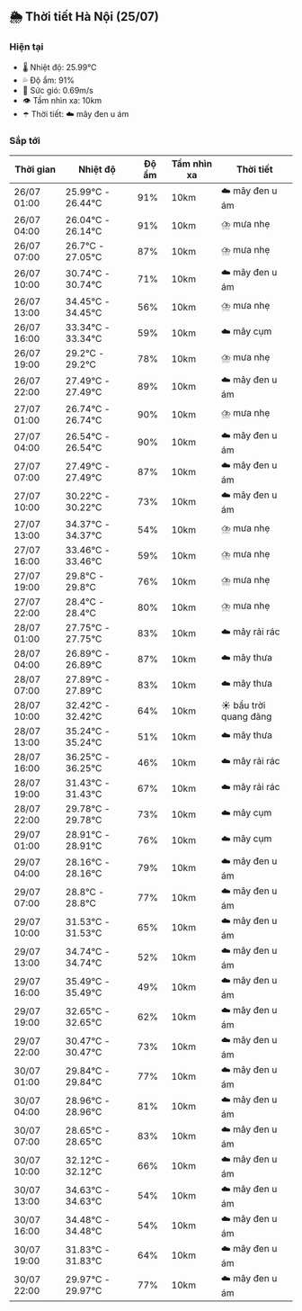 ## 🌦️ Thời tiết Hà Nội (25/07)

### Hiện tại

- 🌡️ Nhiệt độ: 25.99℃
- 💦 Độ ẩm: 91%
- 💨 Sức gió: 0.69m/s
- 👁️ Tầm nhìn xa: 10km
- ☂️ Thời tiết: ☁️ mây đen u ám

### Sắp tới

| Thời gian | Nhiệt độ | Độ ẩm | Tầm nhìn xa | Thời tiết |
| --- | --- | --- | --- | --- |
| 26/07 01:00 | 25.99℃ - 26.44℃ | 91% | 10km | ☁️ mây đen u ám |
| 26/07 04:00 | 26.04℃ - 26.14℃ | 91% | 10km | ⛈️ mưa nhẹ |
| 26/07 07:00 | 26.7℃ - 27.05℃ | 87% | 10km | ⛈️ mưa nhẹ |
| 26/07 10:00 | 30.74℃ - 30.74℃ | 71% | 10km | ☁️ mây đen u ám |
| 26/07 13:00 | 34.45℃ - 34.45℃ | 56% | 10km | ⛈️ mưa nhẹ |
| 26/07 16:00 | 33.34℃ - 33.34℃ | 59% | 10km | ☁️ mây cụm |
| 26/07 19:00 | 29.2℃ - 29.2℃ | 78% | 10km | ⛈️ mưa nhẹ |
| 26/07 22:00 | 27.49℃ - 27.49℃ | 89% | 10km | ☁️ mây đen u ám |
| 27/07 01:00 | 26.74℃ - 26.74℃ | 90% | 10km | ⛈️ mưa nhẹ |
| 27/07 04:00 | 26.54℃ - 26.54℃ | 90% | 10km | ☁️ mây đen u ám |
| 27/07 07:00 | 27.49℃ - 27.49℃ | 87% | 10km | ☁️ mây đen u ám |
| 27/07 10:00 | 30.22℃ - 30.22℃ | 73% | 10km | ☁️ mây đen u ám |
| 27/07 13:00 | 34.37℃ - 34.37℃ | 54% | 10km | ⛈️ mưa nhẹ |
| 27/07 16:00 | 33.46℃ - 33.46℃ | 59% | 10km | ⛈️ mưa nhẹ |
| 27/07 19:00 | 29.8℃ - 29.8℃ | 76% | 10km | ⛈️ mưa nhẹ |
| 27/07 22:00 | 28.4℃ - 28.4℃ | 80% | 10km | ⛈️ mưa nhẹ |
| 28/07 01:00 | 27.75℃ - 27.75℃ | 83% | 10km | ☁️ mây rải rác |
| 28/07 04:00 | 26.89℃ - 26.89℃ | 87% | 10km | ☁️ mây thưa |
| 28/07 07:00 | 27.89℃ - 27.89℃ | 83% | 10km | ☁️ mây thưa |
| 28/07 10:00 | 32.42℃ - 32.42℃ | 64% | 10km | ☀️ bầu trời quang đãng |
| 28/07 13:00 | 35.24℃ - 35.24℃ | 51% | 10km | ☁️ mây thưa |
| 28/07 16:00 | 36.25℃ - 36.25℃ | 46% | 10km | ☁️ mây rải rác |
| 28/07 19:00 | 31.43℃ - 31.43℃ | 67% | 10km | ☁️ mây rải rác |
| 28/07 22:00 | 29.78℃ - 29.78℃ | 73% | 10km | ☁️ mây cụm |
| 29/07 01:00 | 28.91℃ - 28.91℃ | 76% | 10km | ☁️ mây cụm |
| 29/07 04:00 | 28.16℃ - 28.16℃ | 79% | 10km | ☁️ mây đen u ám |
| 29/07 07:00 | 28.8℃ - 28.8℃ | 77% | 10km | ☁️ mây đen u ám |
| 29/07 10:00 | 31.53℃ - 31.53℃ | 65% | 10km | ☁️ mây đen u ám |
| 29/07 13:00 | 34.74℃ - 34.74℃ | 52% | 10km | ☁️ mây đen u ám |
| 29/07 16:00 | 35.49℃ - 35.49℃ | 49% | 10km | ☁️ mây đen u ám |
| 29/07 19:00 | 32.65℃ - 32.65℃ | 62% | 10km | ☁️ mây đen u ám |
| 29/07 22:00 | 30.47℃ - 30.47℃ | 73% | 10km | ☁️ mây đen u ám |
| 30/07 01:00 | 29.84℃ - 29.84℃ | 77% | 10km | ☁️ mây đen u ám |
| 30/07 04:00 | 28.96℃ - 28.96℃ | 81% | 10km | ☁️ mây đen u ám |
| 30/07 07:00 | 28.65℃ - 28.65℃ | 83% | 10km | ☁️ mây đen u ám |
| 30/07 10:00 | 32.12℃ - 32.12℃ | 66% | 10km | ☁️ mây đen u ám |
| 30/07 13:00 | 34.63℃ - 34.63℃ | 54% | 10km | ☁️ mây đen u ám |
| 30/07 16:00 | 34.48℃ - 34.48℃ | 54% | 10km | ☁️ mây đen u ám |
| 30/07 19:00 | 31.83℃ - 31.83℃ | 64% | 10km | ☁️ mây đen u ám |
| 30/07 22:00 | 29.97℃ - 29.97℃ | 77% | 10km | ☁️ mây đen u ám |
